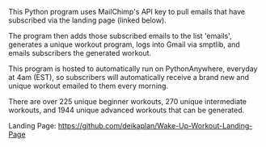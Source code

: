 This Python program uses MailChimp's API key to pull emails that have subscribed via the landing page (linked below).

The program then adds those subscribed emails to the list 'emails', generates a unique workout program, logs into Gmail via smptlib, and emails subscribers the generated workout.

This program is hosted to automatically run on PythonAnywhere, everyday at 4am (EST), so subscribers will automatically receive a brand new and unique workout emailed to them every morning.

There are over 225 unique beginner workouts, 270 unique intermediate workouts, and 1944 unique advanced workouts that can be generated.

Landing Page:
https://github.com/deikaplan/Wake-Up-Workout-Landing-Page
